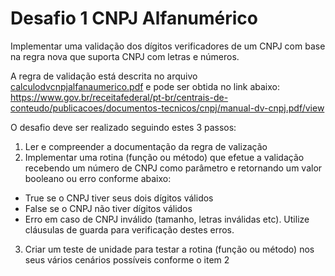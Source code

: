 # Desafio 1 CNPJ Alfanumérico

Implementar uma validação dos dígitos verificadores de um CNPJ com base na regra nova que suporta CNPJ com letras e números.

A regra de validação está descrita no arquivo [calculodvcnpjalfanaumerico.pdf](calculodvcnpjalfanaumerico.pdf) e pode ser obtida no link abaixo:
https://www.gov.br/receitafederal/pt-br/centrais-de-conteudo/publicacoes/documentos-tecnicos/cnpj/manual-dv-cnpj.pdf/view

O desafio deve ser realizado seguindo estes 3 passos:
1. Ler e compreender a documentação da regra de valização
2. Implementar uma rotina (função ou método) que efetue a validação recebendo um número de CNPJ como parâmetro e retornando um valor booleano ou erro conforme abaixo:
  * True se o CNPJ tiver seus dois dígitos válidos
  * False se o CNPJ não tiver dígitos válidos
  * Erro em caso de CNPJ inválido (tamanho, letras inválidas etc). Utilize cláusulas de guarda para verificação destes erros.
3. Criar um teste de unidade para testar a rotina (função ou método) nos seus vários cenários possíveis conforme o item 2
